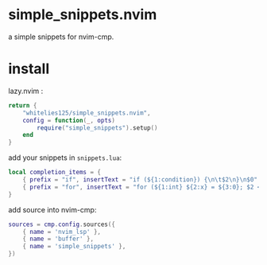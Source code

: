 # simple_snippets.nvim

a simple snippets for nvim-cmp.

# install

lazy.nvim :

```lua
return {
    "whitelies125/simple_snippets.nvim",
    config = function(_, opts)
        require("simple_snippets").setup()
    end
}
```

add your snippets in `snippets.lua`:

```lua
local completion_items = {
    { prefix = "if", insertText = "if (${1:condition}) {\n\t$2\n}\n$0" },
    { prefix = "for", insertText = "for (${1:int} ${2:x} = ${3:0}; $2 < ${4:N}; ++$2) {\n\t$0\n}" },
}
```

add source into nvim-cmp:

```lua
sources = cmp.config.sources({
    { name = 'nvim_lsp' },
    { name = 'buffer' },
    { name = 'simple_snippets' },
})
```
